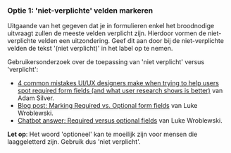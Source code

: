 ### Optie 1: 'niet-verplichte' velden markeren

Uitgaande van het gegeven dat je in formulieren enkel het broodnodige uitvraagt zullen de meeste velden verplicht zijn. Hierdoor vormen de niet-verplichte velden een uitzondering. Geef dit aan door bij de niet-verplichte velden de tekst '(niet verplicht)' in het label op te nemen.

Gebruikersonderzoek over de toepassing van 'niet verplicht' versus 'verplicht':

- [<span lang="en">4 common mistakes UI/UX designers make when trying to help users spot required form fields (and what user research shows is better)</span>](https://adamsilver.io/blog/how-to-highlight-required-and-optional-form-fields/) van Adam Silver.
- [<span lang="en">Blog post: Marking Required vs. Optional form fields</span>](https://www.lukew.com/ff/entry.asp?725) van Luke Wroblewski.
- [<span lang="en">Chatbot answer: Required versus optional fields</span>](https://ask.lukew.com/chat?id=f6862342-64d1-4de9-a28a-16f4fe614452) van Luke Wroblewski.

**Let op**: Het woord 'optioneel' kan te moeilijk zijn voor mensen die laaggeletterd zijn. Gebruik dus 'niet verplicht'.
